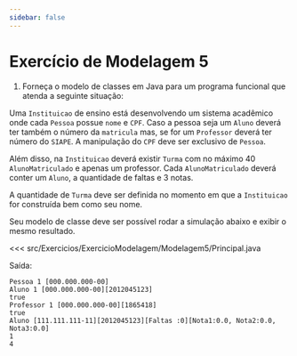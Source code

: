 ```yaml
---
sidebar: false
---
```


# Exercício de Modelagem 5

1. Forneça o modelo de classes em Java para um programa funcional que atenda a seguinte situação: 

Uma `Instituicao` de ensino está desenvolvendo um sistema acadêmico onde cada `Pessoa` possue `nome` e `CPF`. Caso a pessoa seja um `Aluno` deverá ter também o número da `matricula` mas, se for um `Professor` deverá ter número do `SIAPE`. A manipulação do `CPF` deve ser exclusivo de `Pessoa`. 

Além disso, na `Instituicao` deverá existir `Turma` com no máximo 40 `AlunoMatriculado` e apenas um professor. Cada `AlunoMatriculado` deverá conter um `Aluno`, a quantidade de faltas e 3 notas. 

A quantidade de `Turma` deve ser definida no momento em que a `Instituicao` for construída bem como seu nome. 

Seu modelo de classe deve ser possível rodar a simulação abaixo e exibir o mesmo resultado.

<<< src/Exercicios/ExercicioModelagem/Modelagem5/Principal.java

Saída:

```shell
Pessoa 1 [000.000.000-00]
Aluno 1 [000.000.000-00][2012045123]
true
Professor 1 [000.000.000-00][1865418]
true
Aluno [111.111.111-11][2012045123][Faltas :0][Nota1:0.0, Nota2:0.0, Nota3:0.0]
1
4
```